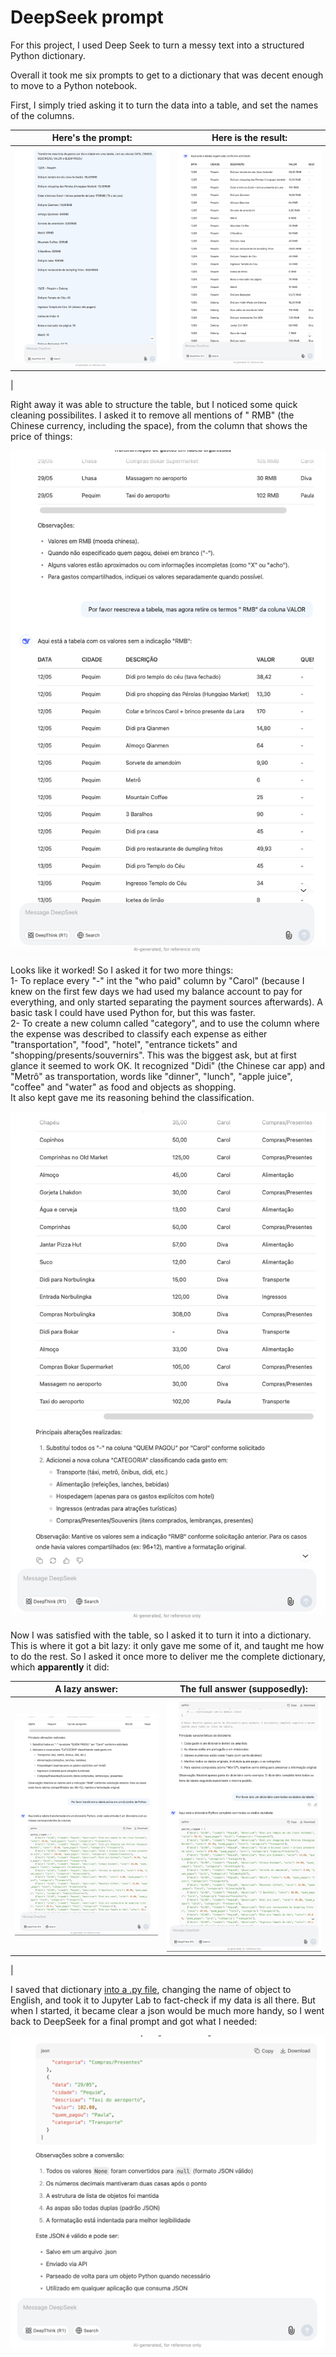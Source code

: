 # DeepSeek prompt

For this project, I used Deep Seek to turn a messy text into a structured Python dictionary.
<br>

Overall it took me six prompts to get to a dictionary that was decent enough to move to a Python notebook.
<br>

First, I simply tried asking it to turn the data into a table, and set the names of the columns. 

| Here's the prompt:  | Here is the result: |
| ------------- | ------------- |
| ![image](prompt1.png)  | ![image](prompt2.png) 
|
<br>

Right away it was able to structure the table, but I noticed some quick cleaning possibilites. I asked it to remove all mentions of " RMB" (the Chinese currency, including the space), from the column that shows the price of things:

![image](prompt3.png)

Looks like it worked! So I asked it for two more things:
<br>
1- To replace every "-" int the "who paid" column by "Carol" (because I knew on the first few days we had used my balance account to pay for everything, and only started separating the payment sources afterwards). A basic task I could have used Python for, but this was faster.
<br>
2- To create a new column called "category", and to use the column where the expense was described to classify each expense as either "transportation", "food", "hotel", "entrance tickets" and "shopping/presents/souvernirs". This was the biggest ask, but at first glance it seemed to work OK. It recognized "Didi" (the Chinese car app) and "Metrô" as transportation, words like "dinner", "lunch", "apple juice", "coffee" and "water" as food and objects as shopping.
<br>
It also kept gave me its reasoning behind the classification.

![image](prompt4.png)

Now I was satisfied with the table, so I asked it to turn it into a dictionary. This is where it got a bit lazy: it only gave me some of it, and taught me how to do the rest. So I asked it once more to deliver me the complete dictionary, which **apparently** it did:

| A lazy answer:  | The full answer (supposedly): |
| ------------- | ------------- |
| ![image](prompt5.png)  | ![image](prompt6.png) 
|

I saved that dictionary [into a .py file](../00_raw/china_raw.py), changing the name of object to English, and took it to Jupyter Lab to fact-check if my data is all there. But when I started, it became clear a json would be much more handy, so I went back to DeepSeek for a final prompt and got what I needed:

![image](prompt7.png)
